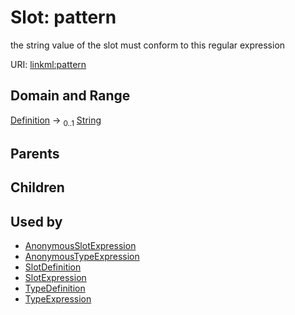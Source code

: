 
# Slot: pattern


the string value of the slot must conform to this regular expression

URI: [linkml:pattern](https://w3id.org/linkml/pattern)


## Domain and Range

[Definition](Definition.md) &#8594;  <sub>0..1</sub> [String](types/String.md)

## Parents


## Children


## Used by

 * [AnonymousSlotExpression](AnonymousSlotExpression.md)
 * [AnonymousTypeExpression](AnonymousTypeExpression.md)
 * [SlotDefinition](SlotDefinition.md)
 * [SlotExpression](SlotExpression.md)
 * [TypeDefinition](TypeDefinition.md)
 * [TypeExpression](TypeExpression.md)
